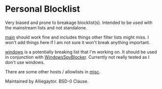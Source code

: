# Personal Blocklist

Very biased and prone to breakage blocklist(s). Intended to be used with the mainstream lists and not standalone.

[main](https://raw.githubusercontent.com/Alliegaytor/blocklist/main/main) should work fine and includes things other filter lists might miss. I won't add things here if I am not sure it won't break anything important.

[windows](https://raw.githubusercontent.com/Alliegaytor/blocklist/main/windows) is a potentially breaking list that I'm working on. It should be used in conjunction with [WindowsSpyBlocker](https://github.com/crazy-max/WindowsSpyBlocker). Currently not really tested as I don't use windows.

There are some other hosts / allowlists in [misc](./misc).


Maintained by Alliegaytor. BSD-0 Clause.
